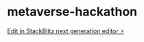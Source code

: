 # metaverse-hackathon

[Edit in StackBlitz next generation editor ⚡️](https://stackblitz.com/~/github.com/krumpverse/metaverse-hackathon)
